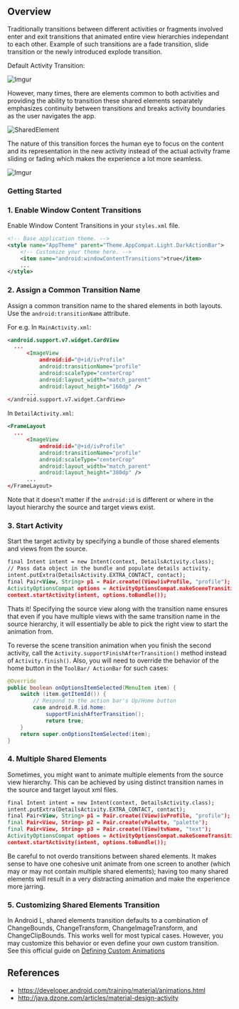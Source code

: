 ## Overview

Traditionally transitions between different activities or fragments involved enter and exit transitions that animated entire view hierarchies independant to each other. Example of such transitions are a fade transition, slide transition or the newly introduced explode transition.

Default Activity Transition:

![Imgur](http://i.imgur.com/KW88kGk.gif)

However, many times, there are elements common to both activities and providing the ability to transition these shared elements separately emphasizes continuity between transitions and breaks activity boundaries as the user navigates the app.

![SharedElement](http://3.bp.blogspot.com/-DnRuIu0QqgE/VAeEWFgCVdI/AAAAAAAAqak/t5NF8kHVRG8/s1600/heroview.png)

The nature of this transition forces the human eye to focus on the content and its representation in the new activity instead of the actual activity frame sliding or fading which makes the experience a lot more seamless.

![Imgur](http://i.imgur.com/IuYcb05.gif)


### Getting Started

### 1. Enable Window Content Transitions

Enable Window Content Transitions in your `styles.xml` file.
 ```xml
 <!-- Base application theme. -->
 <style name="AppTheme" parent="Theme.AppCompat.Light.DarkActionBar">
     <!-- Customize your theme here. -->
     <item name="android:windowContentTransitions">true</item>
     ...
 </style>
 ```

### 2. Assign a Common Transition Name

Assign a common transition name to the shared elements in both layouts. Use the   `android:transitionName` attribute.

For e.g.
In `MainActivity.xml`:
```xml
<android.support.v7.widget.CardView
  ...
      <ImageView
          android:id="@+id/ivProfile"
          android:transitionName="profile"
          android:scaleType="centerCrop"
          android:layout_width="match_parent"
          android:layout_height="160dp" />
      ...
</android.support.v7.widget.CardView>
```

In `DetailActivity.xml`:
```xml
<FrameLayout
  ...
      <ImageView
          android:id="@+id/ivProfile"
          android:transitionName="profile"
          android:scaleType="centerCrop"
          android:layout_width="match_parent"
          android:layout_height="380dp" />
      ...
</FrameLayout>
```

Note that it doesn't matter if the `android:id` is different or where in the layout hierarchy the source and target views exist.

### 3. Start Activity

Start the target activity by specifying a bundle of those shared elements and views from the source.

```xml
final Intent intent = new Intent(context, DetailsActivity.class);
// Pass data object in the bundle and populate details activity.
intent.putExtra(DetailsActivity.EXTRA_CONTACT, contact);
final Pair<View, String> p1 = Pair.create((View)ivProfile, "profile");
ActivityOptionsCompat options = ActivityOptionsCompat.makeSceneTransitionAnimation((Activity) context, p1);
context.startActivity(intent, options.toBundle());
```

Thats it! Specifying the source view along with the transition name ensures that even if you have multiple views with the same transition name in the source hierarchy, it will essentially be able to pick the right view to start the animation from.

To reverse the scene transition animation when you finish the second activity, call the `Activity.supportFinishAfterTransition()` method instead of `Activity.finish()`. Also, you will need to override the behavior of the home button in the `ToolBar/ ActionBar` for such cases:

```java
@Override
public boolean onOptionsItemSelected(MenuItem item) {
    switch (item.getItemId()) {
        // Respond to the action bar's Up/Home button
        case android.R.id.home:
            supportFinishAfterTransition();
            return true;
    }
    return super.onOptionsItemSelected(item);
}
```

### 4. Multiple Shared Elements

Sometimes, you might want to animate multiple elements from the source view hierarchy. This can be achieved by using distinct transition names in the source and target layout xml files.

 ```xml
 final Intent intent = new Intent(context, DetailsActivity.class);
intent.putExtra(DetailsActivity.EXTRA_CONTACT, contact);
final Pair<View, String> p1 = Pair.create((View)ivProfile, "profile");
final Pair<View, String> p2 = Pair.create(vPalette, "palette");
final Pair<View, String> p3 = Pair.create((View)tvName, "text");
ActivityOptionsCompat options = ActivityOptionsCompat.makeSceneTransitionAnimation((Activity) context, p1, p2, p3);
context.startActivity(intent, options.toBundle());
```

Be careful to not overdo transitions between shared elements. It makes sense to have one cohesive unit animate from one screen to another (which may or may not contain multiple shared elements); having too many shared elements will result in a very distracting animation and make the experience more jarring.

### 5. Customizing Shared Elements Transition

In Android L, shared elements transition defaults to a combination of ChangeBounds, ChangeTransform, ChangeImageTransform, and ChangeClipBounds. This works well for most typical cases. However, you may customize this behavior or even define your own custom transition. See this official guide on [Defining Custom Animations](https://developer.android.com/training/material/animations.html)

## References

* <https://developer.android.com/training/material/animations.html>
* <http://java.dzone.com/articles/material-design-activity>

